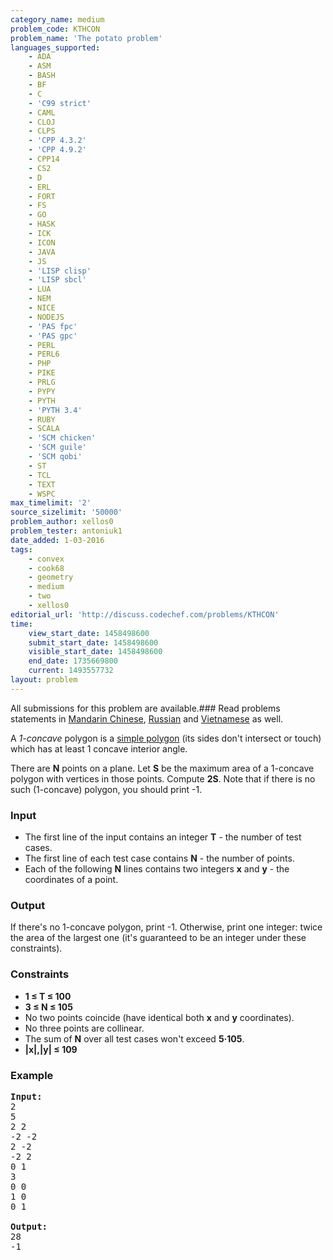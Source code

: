 ```yaml
---
category_name: medium
problem_code: KTHCON
problem_name: 'The potato problem'
languages_supported:
    - ADA
    - ASM
    - BASH
    - BF
    - C
    - 'C99 strict'
    - CAML
    - CLOJ
    - CLPS
    - 'CPP 4.3.2'
    - 'CPP 4.9.2'
    - CPP14
    - CS2
    - D
    - ERL
    - FORT
    - FS
    - GO
    - HASK
    - ICK
    - ICON
    - JAVA
    - JS
    - 'LISP clisp'
    - 'LISP sbcl'
    - LUA
    - NEM
    - NICE
    - NODEJS
    - 'PAS fpc'
    - 'PAS gpc'
    - PERL
    - PERL6
    - PHP
    - PIKE
    - PRLG
    - PYPY
    - PYTH
    - 'PYTH 3.4'
    - RUBY
    - SCALA
    - 'SCM chicken'
    - 'SCM guile'
    - 'SCM qobi'
    - ST
    - TCL
    - TEXT
    - WSPC
max_timelimit: '2'
source_sizelimit: '50000'
problem_author: xellos0
problem_tester: antoniuk1
date_added: 1-03-2016
tags:
    - convex
    - cook68
    - geometry
    - medium
    - two
    - xellos0
editorial_url: 'http://discuss.codechef.com/problems/KTHCON'
time:
    view_start_date: 1458498600
    submit_start_date: 1458498600
    visible_start_date: 1458498600
    end_date: 1735669800
    current: 1493557732
layout: problem
---
```

All submissions for this problem are available.###  Read problems statements in [Mandarin Chinese](http://www.codechef.com/download/translated/COOK68/mandarin/KTHCON.pdf), [Russian](http://www.codechef.com/download/translated/COOK68/russian/KTHCON.pdf) and [Vietnamese](http://www.codechef.com/download/translated/COOK68/vietnamese/KTHCON.pdf) as well.

A *1-concave* polygon is a [simple polygon](https://en.wikipedia.org/wiki/Simple_polygon) (its sides don't intersect or touch) which has at least 1 concave interior angle.

There are **N** points on a plane. Let **S** be the maximum area of a 1-concave polygon with vertices in those points. Compute **2S**. Note that if there is no such (1-concave) polygon, you should print -1.

### Input

- The first line of the input contains an integer **T** - the number of test cases.
- The first line of each test case contains **N** - the number of points.
- Each of the following **N** lines contains two integers **x** and **y** - the coordinates of a point.

### Output

If there's no 1-concave polygon, print -1. Otherwise, print one integer: twice the area of the largest one (it's guaranteed to be an integer under these constraints).

### Constraints

- **1 ≤ T ≤ 100**
- **3 ≤ N ≤ 105**
- No two points coincide (have identical both **x** and **y** coordinates).
- No three points are collinear.
- The sum of **N** over all test cases won't exceed **5·105**.
- **|x|,|y| ≤ 109**

### Example

<pre><b>Input:</b>
2
5
2 2
-2 -2
2 -2
-2 2
0 1
3
0 0
1 0
0 1

<b>Output:</b>
28
-1
</pre>